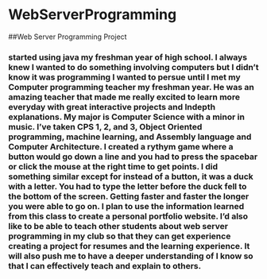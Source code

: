 # WebServerProgramming
##Web Server Programming Project
### started using java my freshman year of high school. I always knew I wanted to do something involving computers but I didn’t know it was programming I wanted to persue until I met my Computer programming teacher my freshman year. He was an amazing teacher that made me really excited to learn more everyday with great interactive projects and Indepth explanations. My major is Computer Science with a minor in music. I’ve taken CPS 1, 2, and 3, Object Oriented programming, machine learning, and Assembly language and Computer Architecture. I created a rythym game where a button would go down a line and you had to press the spacebar or click the mouse at the right time to get points. I did something similar except for instead of a button, it was a duck with a letter. You had to type the letter before the duck fell to the bottom of the screen. Getting faster and faster the longer you were able to go on. I plan to use the information learned from this class to create a personal portfolio website. I’d also like to be able to teach other students about web server programming in my club so that they can get experience creating a project for resumes and the learning experience. It will also push me to have a deeper understanding of I know so that I can effectively teach and explain to others.
